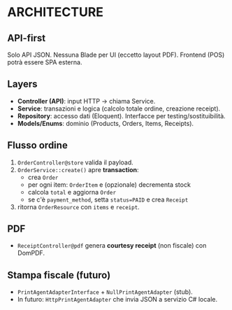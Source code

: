 # ARCHITECTURE

## API-first
Solo API JSON. Nessuna Blade per UI (eccetto layout PDF). Frontend (POS) potrà essere SPA esterna.

## Layers
- **Controller (API)**: input HTTP -> chiama Service.
- **Service**: transazioni e logica (calcolo totale ordine, creazione receipt).
- **Repository**: accesso dati (Eloquent). Interfacce per testing/sostituibilità.
- **Models/Enums**: dominio (Products, Orders, Items, Receipts).

## Flusso ordine
1. `OrderController@store` valida il payload.
2. `OrderService::create()` apre **transaction**:
   - crea `Order`
   - per ogni item: `OrderItem` e (opzionale) decrementa stock
   - calcola `total` e aggiorna `Order`
   - se c'è `payment_method`, setta `status=PAID` e crea `Receipt`
3. ritorna `OrderResource` con `items` e `receipt`.

## PDF
- `ReceiptController@pdf` genera **courtesy receipt** (non fiscale) con DomPDF.

## Stampa fiscale (futuro)
- `PrintAgentAdapterInterface` + `NullPrintAgentAdapter` (stub).
- In futuro: `HttpPrintAgentAdapter` che invia JSON a servizio C# locale.
